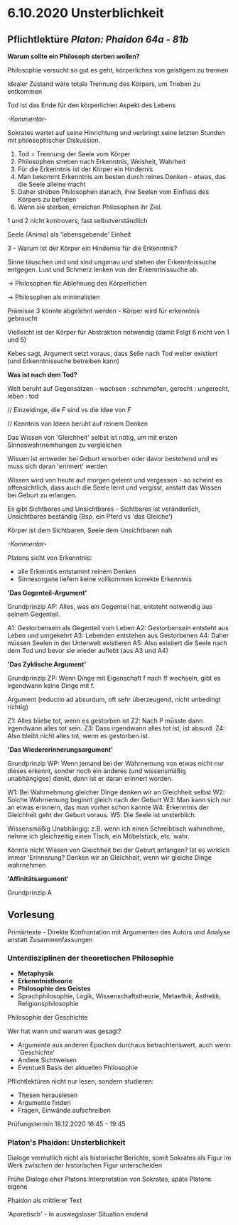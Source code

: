 #  6.10.2020 Unsterblichkeit
## Pflichtlektüre *Platon: Phaidon 64a - 81b*
**Warum sollte ein Philosoph sterben wollen?**

Philosophie versucht so gut es geht, körperliches von geistigem zu trennen

Idealer Zustand wäre totale Trennung des Körpers, um Trieben zu entkommen

Tod ist das Ende für den körperlichen Aspekt des Lebens


*-Kommentar-*

Sokrates wartet auf seine Hinrichtung und verbringt seine letzten Stunden mit philosophischer Diskussion.


1. Tod = Trennung der Seele vom Körper
2. Philosophen streben nach Erkenntnis, Weisheit, Wahrheit
3. Für die Erkenntnis ist der Körper ein Hindernis
4. Man bekommt Erkenntnis am besten durch reines Denken - etwas, das die Seele alleine macht
5. Daher streben Philosophen danach, ihre Seelen vom Einfluss des Körpers zu befreien
6. Wenn sie sterben, erreichen Philosophen ihr Ziel.

1 und 2 nicht kontrovers, fast selbstverständlich

Seele (Anima) als 'lebensgebende' Einheit

3 - Warum ist der Körper ein Hindernis für die Erkenntnis?

Sinne täuschen und und sind ungenau und stehen der Erkenntnissuche entgegen. Lust und Schmerz lenken von der Erkenntnissuche ab.

-> Philosophen für Ablehnung des Körperlichen

-> Philosophen als minimalisten

Prämisse 3 könnte abgelehnt werden - Körper wird für erkenntnis gebraucht

Vielleicht ist der Körper für Abstraktion notwendig (damit Folgt 6 nicht von 1 und 5)

Kebes sagt, Argument setzt voraus, dass Selle nach Tod weiter existiert (und Erkenntnissuche betreiben kann)



**Was ist nach dem Tod?**

Welt beruht auf Gegensätzen - wachsen : schrumpfen, gerecht : ungerecht, leben : tod

// Einzeldinge, die *F* sind vs die Idee von *F*

// Kenntnis von Ideen beruht auf reinem Denken


Das Wissen von 'Gleichheit' selbst ist nötig, um mit ersten Sinneswahrnemhungen zu vergleichen

Wissen ist entweder bei Geburt erworben oder davor bestehend und es muss sich daran 'erinnert' werden

Wissen wird von heute auf morgen gelernt und vergessen - so scheint es offensichtlich, dass auch die Seele lernt und vergisst, anstatt das Wissen bei Geburt zu erlangen.

Es gibt Sichtbares und Unsichtbares - Sichtbares ist veränderlich, Unsichtbares beständig (Bsp. ein Pferd vs 'das Gleiche')

Körper ist dem Sichtbaren, Seele dem Unsichtbaren nah

*-Kommentar-*

Platons sicht von Erkenntnis:

* alle Erkenntis entstammt reinem Denken
* Sinnesorgane liefern keine vollkommen korrekte Erkenntnis


**'Das Gegenteil-Argument'**

Grundprinzip AP: Alles, was ein Gegenteil hat, entsteht notwendig aus seinem Gegenteil.

A1: Gestorbensein als Gegenteil vom Leben
A2: Gestorbensein entsteht aus Leben und umgekehrt
A3: Lebenden entstehen aus Gestorbenen
A4: Daher müssen Seelen in der Unterwelt existieren
A5: Also existiert die Seele nach dem Tod und bevor sie wieder auflebt (aus A3 und A4)

**'Das Zyklische Argument'**

Grundprinzip ZP: Wenn Dinge mit Eigenschaft f nach !f wechseln, gibt es irgendwann keine Dinge mit f.

Argument (reductio ad absurdum, oft sehr überzeugend, nicht unbedingt richtig)

Z1: Alles bliebe tot, wenn es gestorben ist
Z2: Nach P müsste dann irgendwann alles tot sein.
Z3: Dass irgendwann alles tot ist, ist absurd.
Z4: Also bleibt nicht alles tot, wenn es gestorben ist.

**'Das Wiedererinnerungsargument'**

Grundprinzip WP: Wenn jemand bei der Wahrnemung von etwas nicht nur dieses erkennt, sonder noch ein anderes (und wissensmäßig unabhängiges) denkt, dann ist er daran erinnert worden.

W1: Bei Wahrnehmung gleicher Dinge denken wir an Gleichheit selbst
W2: Solche Wahrnemung beginnt gleich nach der Geburt
W3: Man kann sich nur an etwas erinnern, das man vorher schon kannte
W4: Erkenntnis der Gleichheit geht der Geburt voraus.
W5: Die Seele ist unsterblich.

Wissensmäßig Unabhängig: z.B. wenn ich einen Schreibtisch wahrnehme, nehme ich gleichzeitig einen Tisch, ein Möbelstück, etc. wahr.

Könnte nicht Wissen von Gleichheit bei der Geburt anfangen?
Ist es wirklich immer 'Erinnerung? Denken wir an Gleichheit, wenn wir gleiche Dinge wahrnehmen

**'Affinitätsargument'**

Grundprinzip A

## Vorlesung

Primärtexte - Direkte Konfrontation mit Argumenten des Autors und Analyse anstatt Zusammenfassungen

### Unterdisziplinen der theoretischen Philosophie

* **Metaphysik**
* **Erkenntnistheorie**
* **Philosophie des Geistes**
* Sprachphilosophie, Logik, Wissenschaftstheorie, Metaethik, Ästhetik, Religionsphilosophie

Philosophie der Geschichte

Wer hat wann und warum was gesagt?
- Argumente aus anderen Epochen durchaus betrachtenswert, auch wenn 'Geschichte'
- Andere Sichtweisen
- Eventuell Basis der aktuellen Philosophie

Pflichtlektüren nicht nur lesen, sondern studieren:

* Thesen herauslesen
* Argumente finden
* Fragen, Einwände aufschreiben

Prüfungstermin 18.12.2020 16:45 - 19:45

### Platon's Phaidon: Unsterblichkeit

Dialoge vermutlich nicht als historische Berichte, somit Sokrates als Figur im Werk zwischen der historischen Figur unterscheiden

Frühe Dialoge eher Platons Interpretation von Sokrates, späte Platons eigene

Phaidon als mittlerer Text

'Aporetisch' - In auswegsloser Situation endend
